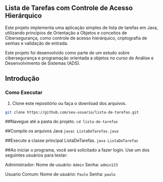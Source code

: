 ## Lista de Tarefas com Controle de Acesso Hierárquico

Este projeto implementa uma aplicação simples de lista de tarefas em Java, utilizando princípios de Orientação a Objetos e conceitos de Cibersegurança, como controle de acesso hierárquico, criptografia de senhas e validação de entrada.

Este projeto foi desenvolvido como parte de um estudo sobre cibersegurança e programação orientada a objetos no curso de Análise e Desenvolvimento de Sistemas (ADS).

## Introdução

### Como Executar

1. Clone este repositório ou faça o download dos arquivos.

```bash
git clone https://github.com/seu-usuario/lista-de-tarefas.git
```
##Navegue até a pasta do projeto.
```cd lista-de-tarefas```

##Compile os arquivos Java
```javac ListaDeTarefas.java```

##Execute a classe principal ListaDeTarefas.
```java ListaDeTarefas```

##Ao iniciar o programa, você será solicitado a fazer login. Use um dos seguintes usuários para testar:

Administrador:
Nome de usuário: ```Admin```
Senha: ```admin123```

Usuario Comum:
Nome de usuário: ```Paulo```
Senha: ```paulo```


